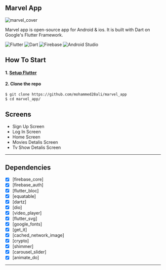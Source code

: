 ## Marvel App<br>
![marvel_cover](https://github.com/mohammed28ali/marvel_app/assets/43098702/0e4dbc37-5430-4eff-97b8-0bd5051352ea)

Marvel app is open-source  app for Android & ios. It is built with Dart on Google's Flutter Framework.

![Flutter](https://img.shields.io/badge/Flutter-%2302569B.svg?style=for-the-badge&logo=Flutter&logoColor=white)
![Dart](https://img.shields.io/badge/Dart-0175C2?style=for-the-badge&logo=dart&logoColor=white)
![Firebase](https://img.shields.io/badge/Firebase-039BE5?style=for-the-badge&logo=Firebase&logoColor=white)
![Android Studio](https://img.shields.io/badge/Android%20Studio-3DDC84.svg?style=for-the-badge&logo=android-studio&logoColor=white)



## How To Start
#### 1. [Setup Flutter](https://flutter.io/setup/)

#### 2. Clone the repo

```sh
$ git clone https://github.com/mohammed28ali/marvel_app
$ cd marvel_app/
```
## Screens

-   Sign Up Screen
-   Log In Screen
-   Home Screen
-   Movies Detalis Screen
-   Tv Show Detalis Screen
--------------------------------
## Dependencies
- [x] [firebase_core]
- [x] [firebase_auth]
- [x] [flutter_bloc]
- [x] [equatable]
- [x] [dartz]
- [x] [dio]
- [x] [video_player]
- [x] [flutter_svg]
- [x] [google_fonts]
- [x] [get_it]
- [x] [cached_network_image]
- [x] [crypto]
- [x] [shimmer]
- [x] [carousel_slider]
- [x] [animate_do]
--------------------------











